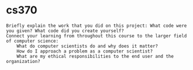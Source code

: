 # cs370


    Briefly explain the work that you did on this project: What code were you given? What code did you create yourself?
    Connect your learning from throughout this course to the larger field of computer science:
        What do computer scientists do and why does it matter?
        How do I approach a problem as a computer scientist?
        What are my ethical responsibilities to the end user and the organization?
